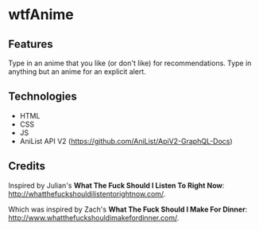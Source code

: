 # wtfAnime

## Features
Type in an anime that you like (or don't like) for recommendations.
Type in anything but an anime for an explicit alert.

## Technologies
- HTML
- CSS
- JS
- AniList API V2 (https://github.com/AniList/ApiV2-GraphQL-Docs)

## Credits
Inspired by Julian's __What The Fuck Should I Listen To Right Now__: http://whatthefuckshouldilistentorightnow.com/.

Which was inspired by Zach's __What The Fuck Should I Make For Dinner__: http://www.whatthefuckshouldimakefordinner.com/.
